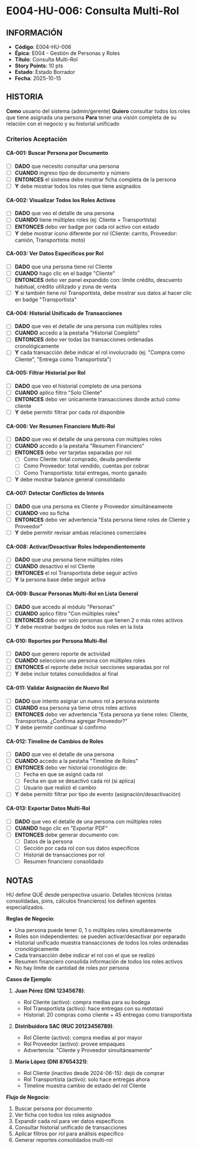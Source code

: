 # E004-HU-006: Consulta Multi-Rol

## INFORMACIÓN
- **Código**: E004-HU-006
- **Épica**: E004 - Gestión de Personas y Roles
- **Título**: Consulta Multi-Rol
- **Story Points**: 10 pts
- **Estado**: Estado Borrador
- **Fecha**: 2025-10-15

## HISTORIA
**Como** usuario del sistema (admin/gerente)
**Quiero** consultar todos los roles que tiene asignada una persona
**Para** tener una visión completa de su relación con el negocio y su historial unificado

### Criterios Aceptación

#### CA-001: Buscar Persona por Documento
- [ ] **DADO** que necesito consultar una persona
- [ ] **CUANDO** ingreso tipo de documento y número
- [ ] **ENTONCES** el sistema debe mostrar ficha completa de la persona
- [ ] **Y** debe mostrar todos los roles que tiene asignados

#### CA-002: Visualizar Todos los Roles Activos
- [ ] **DADO** que veo el detalle de una persona
- [ ] **CUANDO** tiene múltiples roles (ej: Cliente + Transportista)
- [ ] **ENTONCES** debo ver badge por cada rol activo con estado
- [ ] **Y** debe mostrar ícono diferente por rol (Cliente: carrito, Proveedor: camión, Transportista: moto)

#### CA-003: Ver Datos Específicos por Rol
- [ ] **DADO** que una persona tiene rol Cliente
- [ ] **CUANDO** hago clic en el badge "Cliente"
- [ ] **ENTONCES** debo ver panel expandido con: límite crédito, descuento habitual, crédito utilizado y zona de venta
- [ ] **Y** si también tiene rol Transportista, debe mostrar sus datos al hacer clic en badge "Transportista"

#### CA-004: Historial Unificado de Transacciones
- [ ] **DADO** que veo el detalle de una persona con múltiples roles
- [ ] **CUANDO** accedo a la pestaña "Historial Completo"
- [ ] **ENTONCES** debo ver todas las transacciones ordenadas cronológicamente
- [ ] **Y** cada transacción debe indicar el rol involucrado (ej: "Compra como Cliente", "Entrega como Transportista")

#### CA-005: Filtrar Historial por Rol
- [ ] **DADO** que veo el historial completo de una persona
- [ ] **CUANDO** aplico filtro "Solo Cliente"
- [ ] **ENTONCES** debo ver únicamente transacciones donde actuó como cliente
- [ ] **Y** debe permitir filtrar por cada rol disponible

#### CA-006: Ver Resumen Financiero Multi-Rol
- [ ] **DADO** que veo el detalle de una persona con múltiples roles
- [ ] **CUANDO** accedo a la pestaña "Resumen Financiero"
- [ ] **ENTONCES** debo ver tarjetas separadas por rol:
  - [ ] Como Cliente: total comprado, deuda pendiente
  - [ ] Como Proveedor: total vendido, cuentas por cobrar
  - [ ] Como Transportista: total entregas, monto ganado
- [ ] **Y** debe mostrar balance general consolidado

#### CA-007: Detectar Conflictos de Interés
- [ ] **DADO** que una persona es Cliente y Proveedor simultáneamente
- [ ] **CUANDO** veo su ficha
- [ ] **ENTONCES** debo ver advertencia "Esta persona tiene roles de Cliente y Proveedor"
- [ ] **Y** debe permitir revisar ambas relaciones comerciales

#### CA-008: Activar/Desactivar Roles Independientemente
- [ ] **DADO** que una persona tiene múltiples roles
- [ ] **CUANDO** desactivo el rol Cliente
- [ ] **ENTONCES** el rol Transportista debe seguir activo
- [ ] **Y** la persona base debe seguir activa

#### CA-009: Buscar Personas Multi-Rol en Lista General
- [ ] **DADO** que accedo al módulo "Personas"
- [ ] **CUANDO** aplico filtro "Con múltiples roles"
- [ ] **ENTONCES** debo ver solo personas que tienen 2 o más roles activos
- [ ] **Y** debe mostrar badges de todos sus roles en la lista

#### CA-010: Reportes por Persona Multi-Rol
- [ ] **DADO** que genero reporte de actividad
- [ ] **CUANDO** selecciono una persona con múltiples roles
- [ ] **ENTONCES** el reporte debe incluir secciones separadas por rol
- [ ] **Y** debe incluir totales consolidados al final

#### CA-011: Validar Asignación de Nuevo Rol
- [ ] **DADO** que intento asignar un nuevo rol a persona existente
- [ ] **CUANDO** esa persona ya tiene otros roles activos
- [ ] **ENTONCES** debo ver advertencia "Esta persona ya tiene roles: Cliente, Transportista. ¿Confirma agregar Proveedor?"
- [ ] **Y** debe permitir continuar si confirmo

#### CA-012: Timeline de Cambios de Roles
- [ ] **DADO** que veo el detalle de una persona
- [ ] **CUANDO** accedo a la pestaña "Timeline de Roles"
- [ ] **ENTONCES** debo ver historial cronológico de:
  - [ ] Fecha en que se asignó cada rol
  - [ ] Fecha en que se desactivó cada rol (si aplica)
  - [ ] Usuario que realizó el cambio
- [ ] **Y** debe permitir filtrar por tipo de evento (asignación/desactivación)

#### CA-013: Exportar Datos Multi-Rol
- [ ] **DADO** que veo el detalle de una persona con múltiples roles
- [ ] **CUANDO** hago clic en "Exportar PDF"
- [ ] **ENTONCES** debe generar documento con:
  - [ ] Datos de la persona
  - [ ] Sección por cada rol con sus datos específicos
  - [ ] Historial de transacciones por rol
  - [ ] Resumen financiero consolidado

## NOTAS
HU define QUÉ desde perspectiva usuario. Detalles técnicos (vistas consolidadas, joins, cálculos financieros) los definen agentes especializados.

**Reglas de Negocio**:
- Una persona puede tener 0, 1 o múltiples roles simultáneamente
- Roles son independientes: se pueden activar/desactivar por separado
- Historial unificado muestra transacciones de todos los roles ordenadas cronológicamente
- Cada transacción debe indicar el rol con el que se realizó
- Resumen financiero consolida información de todos los roles activos
- No hay límite de cantidad de roles por persona

**Casos de Ejemplo**:
1. **Juan Pérez (DNI 12345678)**:
   - Rol Cliente (activo): compra medias para su bodega
   - Rol Transportista (activo): hace entregas con su mototaxi
   - Historial: 20 compras como cliente + 45 entregas como transportista

2. **Distribuidora SAC (RUC 20123456789)**:
   - Rol Cliente (activo): compra medias al por mayor
   - Rol Proveedor (activo): provee empaques
   - Advertencia: "Cliente y Proveedor simultáneamente"

3. **María López (DNI 87654321)**:
   - Rol Cliente (inactivo desde 2024-06-15): dejó de comprar
   - Rol Transportista (activo): solo hace entregas ahora
   - Timeline muestra cambio de estado del rol Cliente

**Flujo de Negocio**:
1. Buscar persona por documento
2. Ver ficha con todos los roles asignados
3. Expandir cada rol para ver datos específicos
4. Consultar historial unificado de transacciones
5. Aplicar filtros por rol para análisis específico
6. Generar reportes consolidados multi-rol
